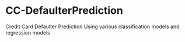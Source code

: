 # CC-DefaulterPrediction
Credit Card Defaulter Prediction Using various classification models and regression models 
